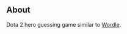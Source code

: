 ## About

Dota 2 hero guessing game similar to [Wordle](https://www.nytimes.com/games/wordle/index.html).